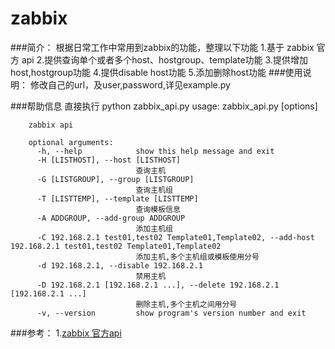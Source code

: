 zabbix
======

###简介：
		根据日常工作中常用到zabbix的功能，整理以下功能
		1.基于 zabbix 官方 api
		2.提供查询单个或者多个host、hostgroup、template功能
		3.提供增加host,hostgroup功能
		4.提供disable host功能
		5.添加删除host功能
###使用说明：
		修改自己的url，及user,password,详见example.py

###帮助信息
		直接执行 python zabbix_api.py
		usage: zabbix_api.py [options]

		zabbix api
		
		optional arguments:
		  -h, --help            show this help message and exit
		  -H [LISTHOST], --host [LISTHOST]
		                        查询主机
		  -G [LISTGROUP], --group [LISTGROUP]
		                        查询主机组
		  -T [LISTTEMP], --template [LISTTEMP]
		                        查询模板信息
		  -A ADDGROUP, --add-group ADDGROUP
		                        添加主机组
		  -C 192.168.2.1 test01,test02 Template01,Template02, --add-host 192.168.2.1 test01,test02 Template01,Template02
		                        添加主机,多个主机组或模板使用分号
		  -d 192.168.2.1, --disable 192.168.2.1
		                        禁用主机
		  -D 192.168.2.1 [192.168.2.1 ...], --delete 192.168.2.1 [192.168.2.1 ...]
		                        删除主机,多个主机之间用分号
		  -v, --version         show program's version number and exit
		
		
###参考：
1.[zabbix 官方api](https://www.zabbix.com/documentation/2.4/manual/appendix/api/api)
